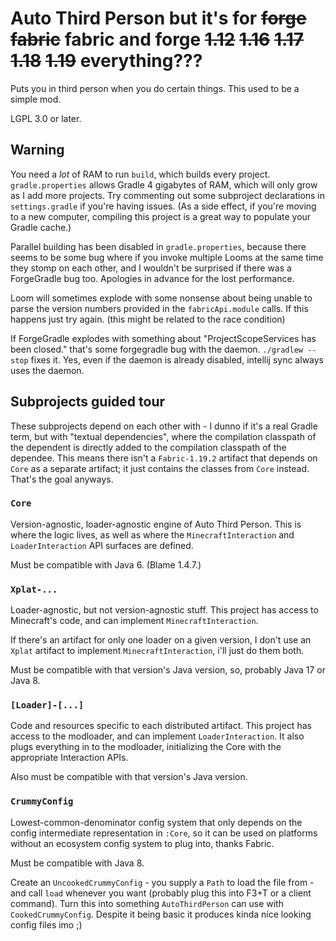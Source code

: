 # Auto Third Person but it's for ~~forge~~ ~~fabric~~ fabric and forge ~~1.12~~ ~~1.16~~ ~~1.17~~ ~~1.18~~ ~~1.19~~ everything???

Puts you in third person when you do certain things. This used to be a simple mod.

LGPL 3.0 or later.

## Warning

You need a *lot* of RAM to run `build`, which builds every project. `gradle.properties` allows Gradle 4 gigabytes of RAM, which will only grow as I add more projects. Try commenting out some subproject declarations in `settings.gradle` if you're having issues. (As a side effect, if you're moving to a new computer, compiling this project is a great way to populate your Gradle cache.)

Parallel building has been disabled in `gradle.properties`, because there seems to be some bug where if you invoke multiple Looms at the same time they stomp on each other, and I wouldn't be surprised if there was a ForgeGradle bug too. Apologies in advance for the lost performance.

Loom will sometimes explode with some nonsense about being unable to parse the version numbers provided in the `fabricApi.module` calls. If this happens just try again. (this might be related to the race condition)

If ForgeGradle explodes with something about "ProjectScopeServices has been closed." that's some forgegradle bug with the daemon. `./gradlew --stop` fixes it. Yes, even if the daemon is already disabled, intellij sync always uses the daemon.

## Subprojects guided tour

These subprojects depend on each other with - I dunno if it's a real Gradle term, but with "textual dependencies", where the compilation classpath of the dependent is directly added to the compilation classpath of the dependee. This means there isn't a `Fabric-1.19.2` artifact that depends on `Core` as a separate artifact; it just contains the classes from `Core` instead. That's the goal anyways.

### `Core`

Version-agnostic, loader-agnostic engine of Auto Third Person. This is where the logic lives, as well as where the `MinecraftInteraction` and `LoaderInteraction` API surfaces are defined.

Must be compatible with Java 6. (Blame 1.4.7.)

### `Xplat-...`

Loader-agnostic, but not version-agnostic stuff. This project has access to Minecraft's code, and can implement `MinecraftInteraction`.

If there's an artifact for only one loader on a given version, I don't use an `Xplat` artifact to implement `MinecraftInteraction`, i'll just do them both.

Must be compatible with that version's Java version, so, probably Java 17 or Java 8.

### `[Loader]-[...]`

Code and resources specific to each distributed artifact. This project has access to the modloader, and can implement `LoaderInteraction`. It also plugs everything in to the modloader, initializing the Core with the appropriate Interaction APIs.

Also must be compatible with that version's Java version.

### `CrummyConfig`

Lowest-common-denominator config system that only depends on the config intermediate representation in `:Core`, so it can be used on platforms without an ecosystem config system to plug into, thanks Fabric.

Must be compatible with Java 8.

Create an `UncookedCrummyConfig` - you supply a `Path` to load the file from - and call `load` whenever you want (probably plug this into F3+T or a client command). Turn this into something `AutoThirdPerson` can use with `CookedCrummyConfig`.  Despite it being basic it produces kinda nice looking config files imo ;)